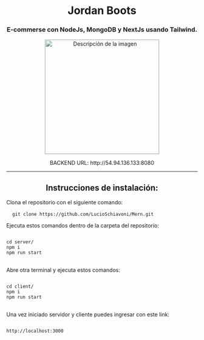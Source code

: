 <h1 align="center">Jordan Boots </h1>
<h3 align="center">E-commerse con NodeJs, MongoDB y NextJs usando Tailwind.</h3>

<div align="center">
<img src="https://i.pinimg.com/originals/2f/ef/55/2fef55386cfa1d31b253ef90aa4faf4d.png" alt="Descripción de la imagen" style="border: 1px solid #ccc; width: 300px; ">
</div>
<p align="center">BACKEND URL: http://54.94.136.133:8080 </p>
<hr>
<h2 align="center">Instrucciones de instalación:</h2>

<p >Clona el repositorio con el siguiente comando:  <pre> <code> git clone https://github.com/LucioSchiavoni/Mern.git </code> </pre> </p>

<p >Ejecuta estos comandos dentro de la carpeta del repositorio: </p>
<pre>
<code>
cd server/
npm i
npm run start
</code>
</pre>



<p >Abre otra terminal y ejecuta estos comandos: </p>
<pre>
<code>
cd client/
npm i
npm run start
</code>
</pre>


<p >Una vez iniciado servidor y cliente puedes ingresar con este link: </p>
<pre>
<code> 
http://localhost:3000
</code>
</pre>
